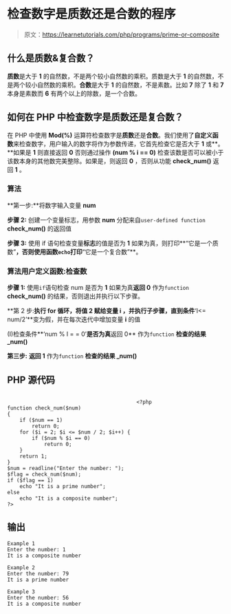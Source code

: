 # 检查数字是质数还是合数的程序

> 原文：<https://learnetutorials.com/php/programs/prime-or-composite>

## 什么是质数&复合数？

**质数**是大于 **1** 的自然数，不是两个较小自然数的乘积。质数是大于 **1** 的自然数，不是两个较小自然数的乘积。**合数**是大于 **1** 的自然数，不是素数。比如 **7** 除了 **1** 和 **7** 本身是素数而 **6** 有两个以上的除数，是一个合数。

## 如何在 PHP 中检查数字是质数还是复合数？

在 PHP 中使用 **Mod(%)** 运算符检查数字是**质数**还是**合数**。我们使用了**自定义函数**来检查数字，用户输入的数字将作为参数传递，它首先检查它是否大于 **1** 或**。**如果是 **1** 则直接返回 **0** 否则通过操作 **(num % i == 0)** 检查该数是否可以被小于该数本身的其他数完美整除。如果是，则返回 **0** ，否则从功能 **check_num()** 返回 **1** 。

### 算法

**第一步:**将数字输入变量 **num**

**步骤 2:** 创建一个变量标志，用参数 **num** 分配来自`user-defined function` **check_num()** 的返回值

**步骤 3:** 使用 if 语句检查变量**标志**的值是否为 **1** 如果为真，则打印**“它是一个质数”**，否则使用函数`echo`打印**“它是一个复合数”**。

### 算法用户定义函数:检查数

**步骤 1:** 使用`if`语句检查 num 是否为 **1** 如果为真**返回 0** 作为`function` **check_num()** 的结果，否则退出并执行以下步骤。

**第 2 步:**执行 for 循环，将值 **2** 赋给变量 **i** ，并执行子步骤，直到条件**‘I<= num/2’**变为假，并在每次迭代中增加变量 **i** 的值

(I)检查条件**‘num % I = = 0’**是否为真**返回 0** 作为`function` **检查的结果 _num()**

**第三步:** **返回 1** 作为`function` **检查的结果 _num()**

## PHP 源代码

```

                                          <?php
function check_num($num)
{
    if ($num == 1)
        return 0;
    for ($i = 2; $i <= $num / 2; $i++) {
        if ($num % $i == 0)
            return 0;
    }
    return 1;
}
$num = readline("Enter the number: ");
$flag = check_num($num);
if ($flag == 1)
    echo "It is a prime number";
else
    echo "It is a composite number";
?>

```

## 输出

```
Example 1
Enter the number: 1
It is a composite number

Example 2
Enter the number: 79
It is a prime number

Example 3
Enter the number: 56
It is a composite number
```